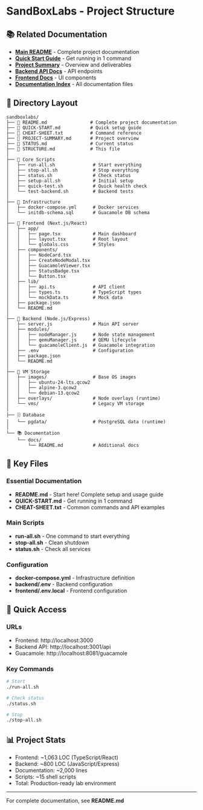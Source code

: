 # SandBoxLabs - Project Structure

## 📚 Related Documentation

- **[Main README](./README.md)** - Complete project documentation
- **[Quick Start Guide](./QUICK-START.md)** - Get running in 1 command
- **[Project Summary](./PROJECT-SUMMARY.md)** - Overview and deliverables
- **[Backend API Docs](./backend/README.md)** - API endpoints
- **[Frontend Docs](./frontend/README.md)** - UI components
- **[Documentation Index](./docs/README.md)** - All documentation files

## 📁 Directory Layout

```
sandboxlabs/
├── 📄 README.md                # Complete project documentation
├── 📄 QUICK-START.md           # Quick setup guide
├── 📄 CHEAT-SHEET.txt          # Command reference
├── 📄 PROJECT-SUMMARY.md       # Project overview
├── 📄 STATUS.md                # Current status
├── 📄 STRUCTURE.md             # This file
│
├── 🔧 Core Scripts
│   ├── run-all.sh              # Start everything
│   ├── stop-all.sh             # Stop everything
│   ├── status.sh               # Check status
│   ├── setup-all.sh            # Initial setup
│   ├── quick-test.sh           # Quick health check
│   └── test-backend.sh         # Backend tests
│
├── 🐳 Infrastructure
│   ├── docker-compose.yml      # Docker services
│   └── initdb-schema.sql       # Guacamole DB schema
│
├── 🎨 Frontend (Next.js/React)
│   ├── app/
│   │   ├── page.tsx            # Main dashboard
│   │   ├── layout.tsx          # Root layout
│   │   └── globals.css         # Styles
│   ├── components/
│   │   ├── NodeCard.tsx
│   │   ├── CreateNodeModal.tsx
│   │   ├── GuacamoleViewer.tsx
│   │   ├── StatusBadge.tsx
│   │   └── Button.tsx
│   ├── lib/
│   │   ├── api.ts              # API client
│   │   ├── types.ts            # TypeScript types
│   │   └── mockData.ts         # Mock data
│   ├── package.json
│   └── README.md
│
├── 🔧 Backend (Node.js/Express)
│   ├── server.js               # Main API server
│   ├── modules/
│   │   ├── nodeManager.js      # Node state management
│   │   ├── qemuManager.js      # QEMU lifecycle
│   │   └── guacamoleClient.js  # Guacamole integration
│   ├── .env                    # Configuration
│   ├── package.json
│   └── README.md
│
├── 💾 VM Storage
│   ├── images/                 # Base OS images
│   │   ├── ubuntu-24-lts.qcow2
│   │   ├── alpine-3.qcow2
│   │   └── debian-13.qcow2
│   ├── overlays/               # Node overlays (runtime)
│   └── vms/                    # Legacy VM storage
│
├── 🗄️ Database
│   └── pgdata/                 # PostgreSQL data (runtime)
│
└── 📚 Documentation
    └── docs/
        └── README.md           # Additional docs
```

## 🎯 Key Files

### Essential Documentation
- **README.md** - Start here! Complete setup and usage guide
- **QUICK-START.md** - Get running in 1 command
- **CHEAT-SHEET.txt** - Common commands and API examples

### Main Scripts
- **run-all.sh** - One command to start everything
- **stop-all.sh** - Clean shutdown
- **status.sh** - Check all services

### Configuration
- **docker-compose.yml** - Infrastructure definition
- **backend/.env** - Backend configuration
- **frontend/.env.local** - Frontend configuration

## 🚀 Quick Access

### URLs
- Frontend: http://localhost:3000
- Backend API: http://localhost:3001/api
- Guacamole: http://localhost:8081/guacamole

### Key Commands
```bash
# Start
./run-all.sh

# Check status
./status.sh

# Stop
./stop-all.sh
```

## 📊 Project Stats
- Frontend: ~1,063 LOC (TypeScript/React)
- Backend: ~800 LOC (JavaScript/Express)
- Documentation: ~2,000 lines
- Scripts: ~15 shell scripts
- Total: Production-ready lab environment

---

For complete documentation, see **README.md**
